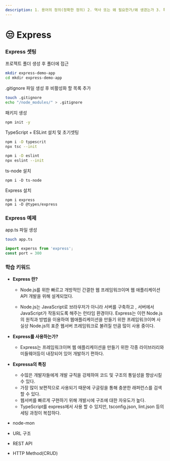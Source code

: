 ```yaml
---
description: 1. 용어의 정의(정확한 정의) 2. 역사 또는 왜 필요한가/왜 생겼는가 3. 특징 (또는 장/단점) 4. 실제 사용 사례나 경험
---
```


# 😒 Express

### Express 셋팅&#x20;

프로젝트 폴더 생성 후 폴더에 접근&#x20;

```sh
mkdir express-demo-app
cd mkdir express-demo-app

```

.gitignore 파일 생성 후 비활성화 할 목록 추가&#x20;

```sh
touch .gitignore
echo "/node_modules/" > .gitignore
```

패키지 생성&#x20;

```sh
npm init -y
```

TypeScript + ESLint 설치 및 초기셋팅

```sh
npm i -D typescrit
npx tsc --init

npm i -D eslint
npx eslint --init
```

ts-node 설치

```
npm i -D ts-node
```

Express 설치

```
npm i express 
npm i -D @types/express
```

### Express 예제

app.ts 파일 생성&#x20;

```sh
touch app.ts 
```

```typescript
import experss from 'express';
const port = 300
```

### 학습 키워드

*   **Express 란?**

    * Node.js를 위한 빠르고 개방적인 간결한 웹 프레임워크이며 웹 애플리케이션API 개발을 위해 설계되었다.



    * Node.js는 JavaScript로 브라우저가 아니라 서버를 구축하고 , 서버에서 JavaScript가 작동되도록 해주는 런타임 환경이다. Express는 이런 Node.js의 원칙과 방법을 이용하여 웹애플리케이션을 만들기 위한 프레임워크이며 사실상 Node.js의 표준 웹서버 프레임워크로 불려질 만큼 많이 사용 중이다.&#x20;
* **Express를 사용하는가?**
  * Express는 프레임워크이며 웹 애플리케이션을 만들기 위한 각종 라이브러리와 미들웨어등이 내장되어 있어 개발하기 편하다.
* **Expressa의 특징**&#x20;
  * 수많은 개발자들에게 개발 규칙을 강제하여 코드 및 구조의 통일성을 향상시킬 수 있다.&#x20;
  * 가장 많이 보편적으로 사용되기 때문에 구글링을 통해 충분한 래퍼런스를 검색할 수 있다.
  * 웹서버를 빠르게 구현하기 위해 개발시에 구조에 대한 자유도가 높다.
  * TypeScript를 express에서 사용 할 수 있지만, tsconfig.json, lint.json 등의 세팅 과정이 복잡하다.





* node-mon
* URL 구조
* REST API
* HTTP Method(CRUD)
